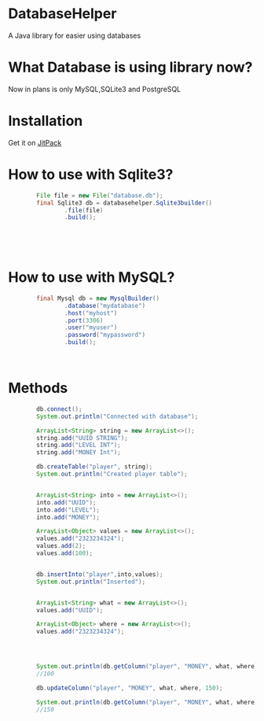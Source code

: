 # DatabaseHelper
A Java library for easier using databases

# What Database is using library now?

Now in plans is only MySQL,SQLite3 and PostgreSQL

# Installation

Get it on [JitPack](https://jitpack.io/#ThePepeYT/databasehelper/-SNAPSHOT)

# How to use with Sqlite3?
```java
        File file = new File("database.db");
        final Sqlite3 db = databasehelper.Sqlite3builder()
                .file(file)
                .build();


    
        
```
# How to use with MySQL?
```java
        final Mysql db = new MysqlBuilder()
                .database("mydatabase")
                .host("myhost")
                .port(3306)
                .user("myuser")
                .password("mypassword")
                .build();

        
```


# Methods
```java
        db.connect();
        System.out.println("Connected with database");

        ArrayList<String> string = new ArrayList<>();
        string.add("UUID STRING");
        string.add("LEVEL INT");
        string.add("MONEY Int");

        db.createTable("player", string);
        System.out.println("Created player table");


        ArrayList<String> into = new ArrayList<>();
        into.add("UUID");
        into.add("LEVEL");
        into.add("MONEY");

        ArrayList<Object> values = new ArrayList<>();
        values.add("2323234324");
        values.add(2);
        values.add(100);


        db.insertInto("player",into,values);
        System.out.println("Inserted");


        ArrayList<String> what = new ArrayList<>();
        values.add("UUID");

        ArrayList<Object> where = new ArrayList<>();
        values.add("2323234324");




        System.out.println(db.getColumn("player", "MONEY", what, where));
        //100

        db.updateColumn("player", "MONEY", what, where, 150);

        System.out.println(db.getColumn("player", "MONEY", what, where));
        //150
```

